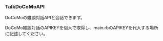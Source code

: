 ### TalkDoCoMoAPI
DoCoMoの雑談対話APIと会話できます。 
 
DoCoMo雑談対話のAPIKEYを個人で取得し、main.rbのAPIKEYを代入する場所に記述してください。
